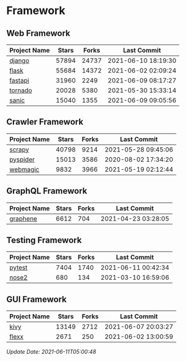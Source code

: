 # Framework

## Web Framework
| Project Name | Stars | Forks | Last Commit |
| ------------ | ----- | ----- | ----------- |
| [django](https://github.com/django/django) | 57894 | 24737 | 2021-06-10 18:19:30 |
| [flask](https://github.com/pallets/flask) | 55684 | 14372 | 2021-06-02 02:09:24 |
| [fastapi](https://github.com/tiangolo/fastapi) | 31960 | 2249 | 2021-06-09 08:17:27 |
| [tornado](https://github.com/tornadoweb/tornado) | 20028 | 5380 | 2021-05-30 15:33:14 |
| [sanic](https://github.com/sanic-org/sanic) | 15040 | 1355 | 2021-06-09 09:05:56 |

## Crawler Framework
| Project Name | Stars | Forks | Last Commit |
| ------------ | ----- | ----- | ----------- |
| [scrapy](https://github.com/scrapy/scrapy) | 40798 | 9214 | 2021-05-28 09:45:06 |
| [pyspider](https://github.com/binux/pyspider) | 15013 | 3586 | 2020-08-02 17:34:20 |
| [webmagic](https://github.com/code4craft/webmagic) | 9832 | 3966 | 2021-05-19 02:12:44 |

## GraphQL Framework
| Project Name | Stars | Forks | Last Commit |
| ------------ | ----- | ----- | ----------- |
| [graphene](https://github.com/graphql-python/graphene) | 6612 | 704 | 2021-04-23 03:28:05 |

## Testing Framework
| Project Name | Stars | Forks | Last Commit |
| ------------ | ----- | ----- | ----------- |
| [pytest](https://github.com/pytest-dev/pytest) | 7404 | 1740 | 2021-06-11 00:42:34 |
| [nose2](https://github.com/nose-devs/nose2) | 680 | 134 | 2021-03-10 16:59:06 |

## GUI Framework
| Project Name | Stars | Forks | Last Commit |
| ------------ | ----- | ----- | ----------- |
| [kivy](https://github.com/kivy/kivy) | 13149 | 2712 | 2021-06-07 20:03:27 |
| [flexx](https://github.com/flexxui/flexx) | 2671 | 250 | 2021-06-02 13:00:59 |

*Update Date: 2021-06-11T05:00:48*